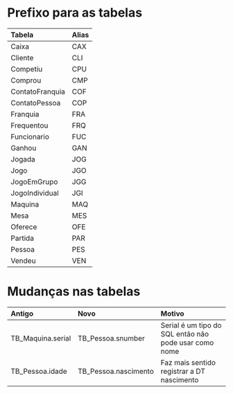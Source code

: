 # Prefixo para as tabelas
| Tabela            | Alias           |
| :-------------    | :-------------  |
| Caixa             | CAX             |
| Cliente           | CLI             |
| Competiu          | CPU             |
| Comprou           | CMP             |
| ContatoFranquia   | COF             |
| ContatoPessoa     | COP             |
| Franquia          | FRA             |
| Frequentou        | FRQ             |
| Funcionario       | FUC             |
| Ganhou            | GAN             |
| Jogada            | JOG             |
| Jogo              | JGO             |
| JogoEmGrupo       | JGG             |
| JogoIndividual    | JGI             |
| Maquina           | MAQ             |
| Mesa              | MES             |
| Oferece           | OFE             |
| Partida           | PAR             |
| Pessoa            | PES             |
| Vendeu            | VEN             |

# Mudanças nas tabelas
| Antigo            | Novo                  | Motivo                                                  |
| :-------------    | :-------------        | :-------------                                          |
| TB_Maquina.serial | TB_Pessoa.snumber     | Serial é um tipo do SQL então não pode usar como nome   |
| TB_Pessoa.idade   | TB_Pessoa.nascimento  | Faz mais sentido registrar a DT nascimento              |
